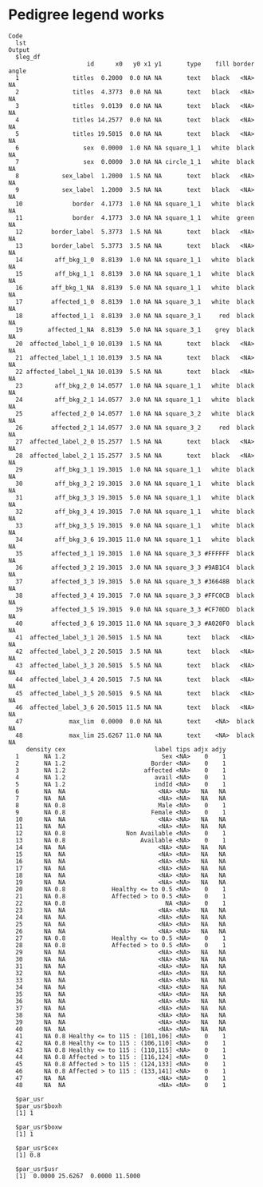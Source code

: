 # Pedigree legend works

    Code
      lst
    Output
      $leg_df
                          id      x0   y0 x1 y1       type    fill border angle
      1               titles  0.2000  0.0 NA NA       text   black   <NA>    NA
      2               titles  4.3773  0.0 NA NA       text   black   <NA>    NA
      3               titles  9.0139  0.0 NA NA       text   black   <NA>    NA
      4               titles 14.2577  0.0 NA NA       text   black   <NA>    NA
      5               titles 19.5015  0.0 NA NA       text   black   <NA>    NA
      6                  sex  0.0000  1.0 NA NA square_1_1   white  black    NA
      7                  sex  0.0000  3.0 NA NA circle_1_1   white  black    NA
      8            sex_label  1.2000  1.5 NA NA       text   black   <NA>    NA
      9            sex_label  1.2000  3.5 NA NA       text   black   <NA>    NA
      10              border  4.1773  1.0 NA NA square_1_1   white  black    NA
      11              border  4.1773  3.0 NA NA square_1_1   white  green    NA
      12        border_label  5.3773  1.5 NA NA       text   black   <NA>    NA
      13        border_label  5.3773  3.5 NA NA       text   black   <NA>    NA
      14         aff_bkg_1_0  8.8139  1.0 NA NA square_1_1   white  black    NA
      15         aff_bkg_1_1  8.8139  3.0 NA NA square_1_1   white  black    NA
      16        aff_bkg_1_NA  8.8139  5.0 NA NA square_1_1   white  black    NA
      17        affected_1_0  8.8139  1.0 NA NA square_3_1   white  black    NA
      18        affected_1_1  8.8139  3.0 NA NA square_3_1     red  black    NA
      19       affected_1_NA  8.8139  5.0 NA NA square_3_1    grey  black    NA
      20  affected_label_1_0 10.0139  1.5 NA NA       text   black   <NA>    NA
      21  affected_label_1_1 10.0139  3.5 NA NA       text   black   <NA>    NA
      22 affected_label_1_NA 10.0139  5.5 NA NA       text   black   <NA>    NA
      23         aff_bkg_2_0 14.0577  1.0 NA NA square_1_1   white  black    NA
      24         aff_bkg_2_1 14.0577  3.0 NA NA square_1_1   white  black    NA
      25        affected_2_0 14.0577  1.0 NA NA square_3_2   white  black    NA
      26        affected_2_1 14.0577  3.0 NA NA square_3_2     red  black    NA
      27  affected_label_2_0 15.2577  1.5 NA NA       text   black   <NA>    NA
      28  affected_label_2_1 15.2577  3.5 NA NA       text   black   <NA>    NA
      29         aff_bkg_3_1 19.3015  1.0 NA NA square_1_1   white  black    NA
      30         aff_bkg_3_2 19.3015  3.0 NA NA square_1_1   white  black    NA
      31         aff_bkg_3_3 19.3015  5.0 NA NA square_1_1   white  black    NA
      32         aff_bkg_3_4 19.3015  7.0 NA NA square_1_1   white  black    NA
      33         aff_bkg_3_5 19.3015  9.0 NA NA square_1_1   white  black    NA
      34         aff_bkg_3_6 19.3015 11.0 NA NA square_1_1   white  black    NA
      35        affected_3_1 19.3015  1.0 NA NA square_3_3 #FFFFFF  black    NA
      36        affected_3_2 19.3015  3.0 NA NA square_3_3 #9AB1C4  black    NA
      37        affected_3_3 19.3015  5.0 NA NA square_3_3 #36648B  black    NA
      38        affected_3_4 19.3015  7.0 NA NA square_3_3 #FFC0CB  black    NA
      39        affected_3_5 19.3015  9.0 NA NA square_3_3 #CF70DD  black    NA
      40        affected_3_6 19.3015 11.0 NA NA square_3_3 #A020F0  black    NA
      41  affected_label_3_1 20.5015  1.5 NA NA       text   black   <NA>    NA
      42  affected_label_3_2 20.5015  3.5 NA NA       text   black   <NA>    NA
      43  affected_label_3_3 20.5015  5.5 NA NA       text   black   <NA>    NA
      44  affected_label_3_4 20.5015  7.5 NA NA       text   black   <NA>    NA
      45  affected_label_3_5 20.5015  9.5 NA NA       text   black   <NA>    NA
      46  affected_label_3_6 20.5015 11.5 NA NA       text   black   <NA>    NA
      47             max_lim  0.0000  0.0 NA NA       text    <NA>  black    NA
      48             max_lim 25.6267 11.0 NA NA       text    <NA>  black    NA
         density cex                         label tips adjx adjy
      1       NA 1.2                           Sex <NA>    0    1
      2       NA 1.2                        Border <NA>    0    1
      3       NA 1.2                      affected <NA>    0    1
      4       NA 1.2                         avail <NA>    0    1
      5       NA 1.2                         indId <NA>    0    1
      6       NA  NA                          <NA> <NA>   NA   NA
      7       NA  NA                          <NA> <NA>   NA   NA
      8       NA 0.8                          Male <NA>    0    1
      9       NA 0.8                        Female <NA>    0    1
      10      NA  NA                          <NA> <NA>   NA   NA
      11      NA  NA                          <NA> <NA>   NA   NA
      12      NA 0.8                 Non Available <NA>    0    1
      13      NA 0.8                     Available <NA>    0    1
      14      NA  NA                          <NA> <NA>   NA   NA
      15      NA  NA                          <NA> <NA>   NA   NA
      16      NA  NA                          <NA> <NA>   NA   NA
      17      NA  NA                          <NA> <NA>   NA   NA
      18      NA  NA                          <NA> <NA>   NA   NA
      19      NA  NA                          <NA> <NA>   NA   NA
      20      NA 0.8             Healthy <= to 0.5 <NA>    0    1
      21      NA 0.8             Affected > to 0.5 <NA>    0    1
      22      NA 0.8                            NA <NA>    0    1
      23      NA  NA                          <NA> <NA>   NA   NA
      24      NA  NA                          <NA> <NA>   NA   NA
      25      NA  NA                          <NA> <NA>   NA   NA
      26      NA  NA                          <NA> <NA>   NA   NA
      27      NA 0.8             Healthy <= to 0.5 <NA>    0    1
      28      NA 0.8             Affected > to 0.5 <NA>    0    1
      29      NA  NA                          <NA> <NA>   NA   NA
      30      NA  NA                          <NA> <NA>   NA   NA
      31      NA  NA                          <NA> <NA>   NA   NA
      32      NA  NA                          <NA> <NA>   NA   NA
      33      NA  NA                          <NA> <NA>   NA   NA
      34      NA  NA                          <NA> <NA>   NA   NA
      35      NA  NA                          <NA> <NA>   NA   NA
      36      NA  NA                          <NA> <NA>   NA   NA
      37      NA  NA                          <NA> <NA>   NA   NA
      38      NA  NA                          <NA> <NA>   NA   NA
      39      NA  NA                          <NA> <NA>   NA   NA
      40      NA  NA                          <NA> <NA>   NA   NA
      41      NA 0.8 Healthy <= to 115 : [101,106] <NA>    0    1
      42      NA 0.8 Healthy <= to 115 : (106,110] <NA>    0    1
      43      NA 0.8 Healthy <= to 115 : (110,115] <NA>    0    1
      44      NA 0.8 Affected > to 115 : [116,124] <NA>    0    1
      45      NA 0.8 Affected > to 115 : (124,133] <NA>    0    1
      46      NA 0.8 Affected > to 115 : (133,141] <NA>    0    1
      47      NA  NA                          <NA> <NA>    0    1
      48      NA  NA                          <NA> <NA>    0    1
      
      $par_usr
      $par_usr$boxh
      [1] 1
      
      $par_usr$boxw
      [1] 1
      
      $par_usr$cex
      [1] 0.8
      
      $par_usr$usr
      [1]  0.0000 25.6267  0.0000 11.5000
      
      

